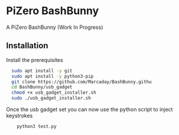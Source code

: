 
# PiZero BashBunny

A PiZero BashBunny (Work In Progress)
## Installation

Install the prerequisites

```bash
  sudo apt install -y git 
  sudo apt install -y python3-pip
  git clone https://github.com/Marcaday/BashBunny.githu
  cd BashBunny/usb_gadget
  chmod +x usb_gadget_installer.sh
  sudo ./usb_gadget_installer.sh
```
Once the usb gadget set you can now  use the python script to inject keystrokes
```bash
    python3 test.py
```
